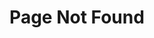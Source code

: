 ---
description: "Are you lost? Find your way around the Yaacoub website and discover the apps I make, the articles I write and the person I am."
layout: "404"
title: "Page Not Found"
---